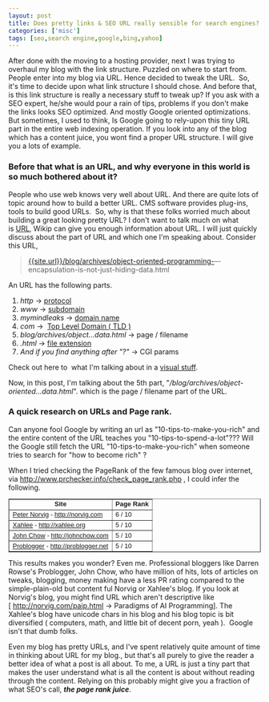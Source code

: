```yaml
---
layout: post
title: Does pretty links & SEO URL really sensible for search engines?
categories: ['misc']
tags: [seo,search engine,google,bing,yahoo]
---
```

After done with the moving to a hosting provider, next I was trying to overhaul my blog with the link structure. Puzzled on where to start from. People enter into my blog via URL. Hence decided to tweak the URL.  So, it's time to decide upon what link structure I should chose. And before that, is this link structure is really a necessary stuff to tweak up? If you ask with a SEO expert, he/she would pour a rain of tips, problems if you don't make the links looks SEO optimized. And mostly Google oriented optimizations. But sometimes, I used to think, Is Google going to rely-upon this tiny URL part in the entire web indexing operation. If you look into any of the blog which has a content juice, you wont find a proper URL structure. I will give you a lots of example.
<h3>Before that what is an URL, and why everyone in this world is so much bothered about it?</h3>
People who use web knows very well about URL. And there are quite lots of topic around how to build a better URL. CMS software provides plug-ins, tools to build good URLs.  So, why is that these folks worried much about building a great looking pretty URL? I don't want to talk much on what is <a href="http://en.wikipedia.org/wiki/Uniform_Resource_Locator">URL</a>, Wikip can give you enough information about URL. I will just quickly discuss about the part of URL and which one I'm speaking about. Consider this URL,
<blockquote><a href="{{site.url}}/blog/archives/object-oriented-programming-">{{site.url}}/blog/archives/object-oriented-programming-</a>–-encapsulation-is-not-just-hiding-data.html</blockquote>
An URL has the following parts.
<ol>
	<li><em>http</em> -&gt; <a href="http://en.wikipedia.org/wiki/Protocol_%28computing%29">protocol</a></li>
	<li><em>www</em> -&gt; <a href="http://en.wikipedia.org/wiki/Subdomain">subdomain</a></li>
	<li><em>mymindleaks</em> -&gt; <a href="http://en.wikipedia.org/wiki/Domain_name">domain name</a></li>
	<li><em>com</em> -&gt;  <a href="http://en.wikipedia.org/wiki/Top-level_domain">Top Level Domain ( TLD )</a></li>
	<li><em>blog/archives/object...data.html</em> -&gt; page / filename</li>
	<li><em>.html</em> -&gt; <a href="http://filext.com/">file extension</a></li>
	<li><em>And if you find anything after "?"</em> -&gt; CGI params</li>
</ol>
Check out here to  what I'm talking about in a <a href="http://www.seomoz.org/blog/seo-cheat-sheet-anatomy-of-a-url">visual stuff</a>.

Now, in this post, I'm talking about the 5th part, "<em>/blog/archives/object-oriented...data.html</em>". which is the page / filename part of the URL.
<h3>A quick research on URLs and Page rank.</h3>
Can anyone fool Google by writing an url as "10-tips-to-make-you-rich" and the entire content of the URL teaches you "10-tips-to-spend-a-lot"??? Will the Google still fetch the URL "10-tips-to-make-you-rich" when someone tries to search for "how to become rich" ?

When I tried checking the PageRank of the few famous blog over internet, via <a href="http://www.prchecker.info/check_page_rank.php">http://www.prchecker.info/check_page_rank.php</a> , I could infer the following.
<table style="font-size: 13px;" border="1" cellspacing="2" cellpadding="2" width="100%">
<tbody>
<tr>
<td style="font-family: arial, sans-serif;" align="center" valign="top"><strong>Site
</strong></td>
<td style="font-family: arial, sans-serif;" align="center" valign="top"><strong>Page Rank
</strong></td>
</tr>
<tr>
<td style="font-family: arial, sans-serif;" valign="top"><a href="http://norvig.com">Peter Norvig</a> - <a href="http://norvig.com">http://norvig.com</a></td>
<td style="font-family: arial, sans-serif;" valign="top">6 / 10</td>
</tr>
<tr>
<td style="font-family: arial, sans-serif;" valign="top"><a href="http://xahlee.org">Xahlee</a> - <a href="http://xahlee.org">http://xahlee.org</a></td>
<td style="font-family: arial, sans-serif;" valign="top">5 / 10</td>
</tr>
<tr>
<td style="font-family: arial, sans-serif;" valign="top"><a href="http://johnchow.com">John Chow</a> - <a href="http://johnchow.com">http://johnchow.com</a></td>
<td style="font-family: arial, sans-serif;" valign="top">5 / 10</td>
</tr>
<tr>
<td style="font-family: arial, sans-serif;" valign="top"><a href="http://problogger.net">Problogger</a> - <a href="http://problogger.net">http://problogger.net</a></td>
<td style="font-family: arial, sans-serif;" valign="top">5 / 10</td>
</tr>
</tbody>
</table>
This results makes you wonder? Even me. Professional bloggers like Darren Rowse's Problogger, John Chow, who have million of hits, lots of articles on tweaks, blogging, money making have a less PR rating compared to the simple-plain-old but content ful Norvig or Xahlee's blog. If you look at Norvig's blog, you might find URL which aren't descriptive like [ <a href="http://norvig.com/paip.html">http://norvig.com/paip.html</a> -&gt; Paradigms of AI Programming]. The Xahlee's blog have unicode chars in his blog and his blog topic is bit diversified ( computers, math, and little bit of decent porn, yeah ).  Google isn't that dumb folks.

Even my blog has pretty URLs, and I've spent relatively quite amount of time in thinking about URL for my blog., but that's all purely to give the reader a better idea of what a post is all about. To me, a URL is just a tiny part that makes the user understand what is all the content is about without reading through the content. Relying on this probably might give you a fraction of what SEO's call, <em><strong>the page rank juice</strong></em>.
